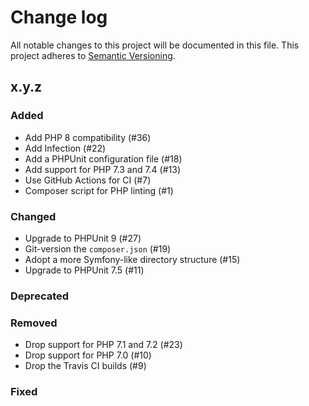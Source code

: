 # Change log

All notable changes to this project will be documented in this file.
This project adheres to [Semantic Versioning](https://semver.org/).

## x.y.z

### Added
- Add PHP 8 compatibility (#36)
- Add Infection (#22)
- Add a PHPUnit configuration file (#18)
- Add support for PHP 7.3 and 7.4 (#13)
- Use GitHub Actions for CI (#7)
- Composer script for PHP linting (#1)

### Changed
- Upgrade to PHPUnit 9 (#27)
- Git-version the `composer.json` (#19)
- Adopt a more Symfony-like directory structure (#15)
- Upgrade to PHPUnit 7.5 (#11)

### Deprecated

### Removed
- Drop support for PHP 7.1 and 7.2 (#23)
- Drop support for PHP 7.0 (#10)
- Drop the Travis CI builds (#9)

### Fixed

